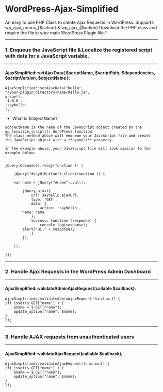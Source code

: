 # WordPress-Ajax-Simplified
An easy to use PHP Class to create Ajax Requests in WordPress. 
Supports wp_ajax_nopriv_{$action} & wp_ajax_{$action}
Download the PHP class and require the file in your main WordPress Plugin file.*

----------------------------------------------------------------------------------------------------
### 1. Enqueue the JavaScript file & Localize the registered script with data for a JavaScript variable.
----------------------------------------------------------------------------------------------------

#### AjaxSimplified::setAjaxData( $scriptName, $scriptPath, $dependencies, $scriptVersion, $objectName );

```
AjaxSimplified::setAjaxData("hello",
"/your-plugin_directory-name/hello.js", 
array(),
'1.0.0',
'sayhello'
);
```

- What is $objectName?

```
$objectName is the name of the JavaScript object created by the wp_localize_script(); WordPress function.
The class method above will enqueue your JavaScript file and create the JavaScript object with a **ajaxurl** property.

In the example above, your JavaScript file will look similar to the example below:


jQuery(document).ready(function () {

    jQuery("#sayHiButton").click(function () {
		
	var name = jQuery("#name").val();
		
        jQuery.ajax({
            url: sayhello.ajaxurl,
            type: 'GET',
            data: {
                action: 'sayhello',
		name: name
            },
            success: function (response) {
                console.log(response);
		alert("Hi," + response);
            }
        });
				
    });

});

```

----------------------------------------------------------------------------------------------------
### 2. Handle Ajax Requests in the WordPress Admin Dashboard
----------------------------------------------------------------------------------------------------

#### AjaxSimplified::validateAdminAjaxRequest(callable $callback);

```
AjaxSimplified::validateAdminAjaxRequest(function() {
if( isset($_GET["name"] ) {
	$name = $_GET["name"];
	update_option("name", $name);
}
});
```

----------------------------------------------------------------------------------------------------
### 3. Handle AJAX requests from unauthenticated users
----------------------------------------------------------------------------------------------------

#### AjaxSimplified::validateAjaxRequest(callable $callback);

```
AjaxSimplified::validateAjaxRequest(function() {
if( isset($_GET["name"] ) {
	$name = $_GET["name"];
	update_option("name", $name);
}
});
```
